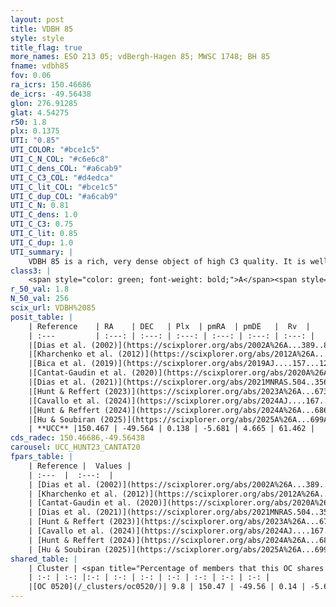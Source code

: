 ```yaml
---
layout: post
title: VDBH 85
style: style
title_flag: true
more_names: ESO 213 05; vdBergh-Hagen 85; MWSC 1748; BH 85
fname: vdbh85
fov: 0.06
ra_icrs: 150.46686
de_icrs: -49.56438
glon: 276.91285
glat: 4.54275
r50: 1.8
plx: 0.1375
UTI: "0.85"
UTI_COLOR: "#bce1c5"
UTI_C_N_COL: "#c6e6c8"
UTI_C_dens_COL: "#a6cab9"
UTI_C_C3_COL: "#d4edca"
UTI_C_lit_COL: "#bce1c5"
UTI_C_dup_COL: "#a6cab9"
UTI_C_N: 0.81
UTI_C_dens: 1.0
UTI_C_C3: 0.75
UTI_C_lit: 0.85
UTI_C_dup: 1.0
UTI_summary: |
    VDBH 85 is a rich, very dense object of high C3 quality. It is well-studied in the literature. This object shares a very small percentage of members with a later reported entry.
class3: |
    <span style="color: green; font-weight: bold;">A</span><span style="color: #FFC300; font-weight: bold;">B</span>
r_50_val: 1.8
N_50_val: 256
scix_url: VDBH%2085
posit_table: |
    | Reference    | RA    | DEC   | Plx  | pmRA  | pmDE   |  Rv  |
    | :---         | :---: | :---: | :---: | :---: | :---: | :---: |
    |[Dias et al. (2002)](https://scixplorer.org/abs/2002A%26A...389..871D) | 150.467 | -49.567 | -- | -4.2 | 7.57 | -- |
    |[Kharchenko et al. (2012)](https://scixplorer.org/abs/2012A%26A...543A.156K) | 150.465 | -49.585 | -- | -3.86 | 8.55 | -- |
    |[Bica et al. (2019)](https://scixplorer.org/abs/2019AJ....157...12B) | 150.458 | -49.567 | -- | -- | -- | -- |
    |[Cantat-Gaudin et al. (2020)](https://scixplorer.org/abs/2020A%26A...640A...1C) | 150.469 | -49.564 | 0.106 | -5.689 | 4.676 | -- |
    |[Dias et al. (2021)](https://scixplorer.org/abs/2021MNRAS.504..356D) | 150.466 | -49.568 | 0.101 | -5.704 | 4.656 | -- |
    |[Hunt & Reffert (2023)](https://scixplorer.org/abs/2023A%26A...673A.114H) | 150.466 | -49.562 | 0.142 | -5.659 | 4.652 | 61.253 |
    |[Cavallo et al. (2024)](https://scixplorer.org/abs/2024AJ....167...12C) | 150.476 | -49.568 | 0.136 | -- | -- | -- |
    |[Hunt & Reffert (2024)](https://scixplorer.org/abs/2024A%26A...686A..42H) | 150.466 | -49.562 | 0.142 | -5.659 | 4.652 | 61.253 |
    |[Hu & Soubiran (2025)](https://scixplorer.org/abs/2025A%26A...699A.246H) | 150.476 | -49.568 | -- | -- | -- | -- |
    | **UCC** |150.467 | -49.564 | 0.138 | -5.681 | 4.665 | 61.462 | 
cds_radec: 150.46686,-49.56438
carousel: UCC_HUNT23_CANTAT20
fpars_table: |
    | Reference |  Values |
    | :---  |  :---:  |
    | [Dias et al. (2002)](https://scixplorer.org/abs/2002A%26A...389..871D) | `E(B-V)=0.23, Dist=1501.0, Age=8.85` |
    | [Kharchenko et al. (2012)](https://scixplorer.org/abs/2012A%26A...543A.156K) | `e_bv=0.833, distance=2795, log_age=8.8` |
    | [Cantat-Gaudin et al. (2020)](https://scixplorer.org/abs/2020A%26A...640A...1C) | `AVNN=1.1, DMNN=14.37, AgeNN=9.36` |
    | [Dias et al. (2021)](https://scixplorer.org/abs/2021MNRAS.504..356D) | `Av=1.22, Dist=5943, logage=9.508, [Fe/H]=-0.028` |
    | [Hunt & Reffert (2023)](https://scixplorer.org/abs/2023A%26A...673A.114H) | `AV50=1.609, diffAV50=1.558, MOD50=13.938, logAge50=9.146` |
    | [Cavallo et al. (2024)](https://scixplorer.org/abs/2024AJ....167...12C) | `AV50=1.67, dMod50=12.73, logAge50=9.5, [Fe/H]50=-0.31` |
    | [Hunt & Reffert (2024)](https://scixplorer.org/abs/2024A%26A...686A..42H) | `MassJ=2050.01` |
    | [Hu & Soubiran (2025)](https://scixplorer.org/abs/2025A%26A...699A.246H) | `MA22=-0.16, MA23f=-0.47, MA23g=-0.29, MZ23=-0.34, MK24=-0.42, MF24=-0.27` |
shared_table: |
    | Cluster | <span title="Percentage of members that this OC shares with the ones listed">%</span>   | RA   | DEC   | Plx   | pmRA  | pmDE  | Rv | UTI |
    | :-: | :-: |:-: | :-: | :-: | :-: | :-: | :-: | :-: |
    |[OC 0520](/_clusters/oc0520/)| 9.8 | 150.47 | -49.56 | 0.14 | -5.67 | 4.66 | 61.32 |0.0 |
---
```

